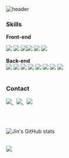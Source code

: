 
![header](https://capsule-render.vercel.app/api?type=venom&color=0E77B0&height=150&text=Front-end%20Developer%20🐯&fontSize=60&fontColor=414141)

### Skills
<b>Front-end</b>
<div style="display:flex; flex-direction:row;">
    <img src="https://img.shields.io/badge/Typescript-3178C6?style=for-the-badge&logo=Typescript&logoColor=white"> &nbsp;
    <img src="https://img.shields.io/badge/Javascript-F7DF1E?style=for-the-badge&logo=Javascript&logoColor=white">&nbsp;
    <img src="https://img.shields.io/badge/angular-0F0F11?style=for-the-badge&logo=angular&logoColor=white">
    <br />
    <img src="https://img.shields.io/badge/React-61DAFB?style=for-the-badge&logo=React&logoColor=white">&nbsp;
    <img src="https://img.shields.io/badge/styledcomponents-DB7093?style=for-the-badge&logo=styledcomponents&logoColor=white">&nbsp;
    <img src="https://img.shields.io/badge/storybook-FF4785?style=for-the-badge&logo=storybook&logoColor=white">&nbsp;
    
</div>
<br>
<b>Back-end</b>
<div style="display:flex; flex-direction:row;">
    <img src="https://img.shields.io/badge/node.js-339933?style=for-the-badge&logo=nodedotjs&logoColor=white"> &nbsp;
    <img src="https://img.shields.io/badge/nest.js-E0234E?style=for-the-badge&logo=nestjs&logoColor=white"> &nbsp;
    <img src="https://img.shields.io/badge/graphql-E10098?style=for-the-badge&logo=graphql&logoColor=white"> &nbsp;
    <img src="https://img.shields.io/badge/postgresql-4169E1?style=for-the-badge&logo=postgresql&logoColor=white"> &nbsp;
    <br />
    <img src="https://img.shields.io/badge/mysql-4479A1?style=for-the-badge&logo=postgresql&logoColor=white"> &nbsp;
    <img src="https://img.shields.io/badge/amazon s3-569A31?style=for-the-badge&logo=amazons3&logoColor=white">&nbsp;
    <img src="https://img.shields.io/badge/amazon rds-527FFF?style=for-the-badge&logo=amazonrds&logoColor=white">&nbsp;
    <img src="https://img.shields.io/badge/amazonecs-FF9900?style=for-the-badge&logo=amazonecs&logoColor=white">&nbsp;
</div>

<br>

### Contact
<a href="https://h-ello-world.tistory.com/">
<img src="https://img.shields.io/badge/tistory-000000?style=for-the-badge&logo=tistory&logoColor=white">
</a>&nbsp;
<a href="https://velog.io/@2ujin">
<img src="https://img.shields.io/badge/velog-20C997?style=for-the-badge&logo=velog&logoColor=white">
</a>&nbsp;
<a href="https://2ujin.oopy.io/">
<img src="https://img.shields.io/badge/Portfolio-0E77B0?style=for-the-badge&logo=aboutdotme&logoColor=white">
</a>


<br><br>

![Jin's GitHub stats](https://github-readme-stats.vercel.app/api?username=2ujin&show_icons=true&bg_color=00000000)


<br />

<img src="https://hits.seeyoufarm.com/api/count/incr/badge.svg?url=https://github.com/2ujin&count_bg=%230E77B0&title_bg=%23CDC2C2&icon=github.svg&icon_color=%23E7E7E7&title=hits&edge_flat=false"/>
